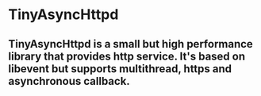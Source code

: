 # TinyAsyncHttpd
## TinyAsyncHttpd is a small but high performance library that provides http service. It's based on libevent but supports multithread, https and asynchronous callback.


